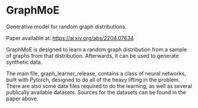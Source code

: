 # GraphMoE
Generative model for random graph distributions.

Paper available at:
https://arxiv.org/abs/2204.07634

GraphMoE is designed to learn a random graph distribution from a sample of graphs from that distribution. Afterwards, it can be used to generate synthetic data.

The main file, graph_learner_release, contains a class of neural networks, built with Pytorch, designed to do all of the heavy lifting in the problem. 
There are also some data files required to do the learning, as well as several publically available datasets.
Sources for the datasets can be found in the paper above.
